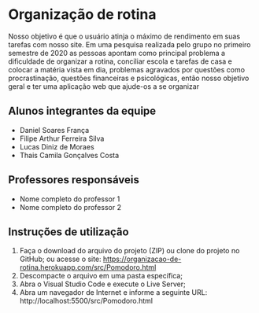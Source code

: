 # Organização de rotina 

Nosso objetivo é que o usuário atinja o máximo de rendimento em suas tarefas com nosso site. Em uma pesquisa realizada pelo grupo no primeiro semestre de 2020 as pessoas apontam como principal problema a dificuldade de organizar a rotina, conciliar escola e tarefas de casa e colocar a matéria vista em dia, problemas agravados por questões como procrastinação, questões financeiras e psicológicas, então nosso objetivo geral e ter uma aplicação web que ajude-os a se organizar


## Alunos integrantes da equipe

- Daniel Soares França
- Filipe Arthur Ferreira Silva
- Lucas Diniz de Moraes
- Thais Camila Gonçalves Costa


## Professores responsáveis

* Nome completo do professor 1
* Nome completo do professor 2

## Instruções de utilização

1. Faça o download do arquivo do projeto (ZIP) ou clone do projeto no GitHub; ou  acesse o site: https://organizacao-de-rotina.herokuapp.com/src/Pomodoro.html
2. Descompacte o arquivo em uma pasta específica;
3. Abra o Visual Studio Code e execute o Live Server;
4. Abra um navegador de Internet e informe a seguinte URL: http://localhost:5500/src/Pomodoro.html 

